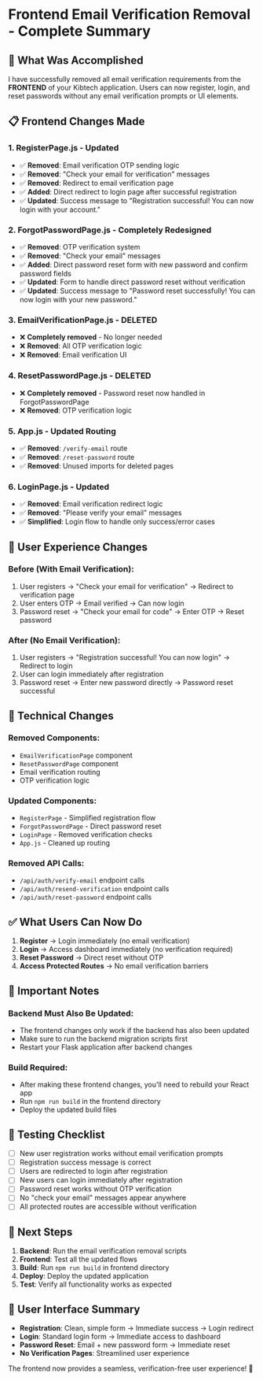 # Frontend Email Verification Removal - Complete Summary

## 🎯 What Was Accomplished

I have successfully removed all email verification requirements from the **FRONTEND** of your Kibtech application. Users can now register, login, and reset passwords without any email verification prompts or UI elements.

## 📋 Frontend Changes Made

### 1. **RegisterPage.js** - Updated
- ✅ **Removed**: Email verification OTP sending logic
- ✅ **Removed**: "Check your email for verification" messages
- ✅ **Removed**: Redirect to email verification page
- ✅ **Added**: Direct redirect to login page after successful registration
- ✅ **Updated**: Success message to "Registration successful! You can now login with your account."

### 2. **ForgotPasswordPage.js** - Completely Redesigned
- ✅ **Removed**: OTP verification system
- ✅ **Removed**: "Check your email" messages
- ✅ **Added**: Direct password reset form with new password and confirm password fields
- ✅ **Updated**: Form to handle direct password reset without verification
- ✅ **Updated**: Success message to "Password reset successfully! You can now login with your new password."

### 3. **EmailVerificationPage.js** - **DELETED**
- ❌ **Completely removed** - No longer needed
- ❌ **Removed**: All OTP verification logic
- ❌ **Removed**: Email verification UI

### 4. **ResetPasswordPage.js** - **DELETED**
- ❌ **Completely removed** - Password reset now handled in ForgotPasswordPage
- ❌ **Removed**: OTP verification logic

### 5. **App.js** - Updated Routing
- ✅ **Removed**: `/verify-email` route
- ✅ **Removed**: `/reset-password` route
- ✅ **Removed**: Unused imports for deleted pages

### 6. **LoginPage.js** - Updated
- ✅ **Removed**: Email verification redirect logic
- ✅ **Removed**: "Please verify your email" messages
- ✅ **Simplified**: Login flow to handle only success/error cases

## 🚀 User Experience Changes

### **Before (With Email Verification):**
1. User registers → "Check your email for verification" → Redirect to verification page
2. User enters OTP → Email verified → Can now login
3. Password reset → "Check your email for code" → Enter OTP → Reset password

### **After (No Email Verification):**
1. User registers → "Registration successful! You can now login" → Redirect to login
2. User can login immediately after registration
3. Password reset → Enter new password directly → Password reset successful

## 🔧 Technical Changes

### **Removed Components:**
- `EmailVerificationPage` component
- `ResetPasswordPage` component
- Email verification routing
- OTP verification logic

### **Updated Components:**
- `RegisterPage` - Simplified registration flow
- `ForgotPasswordPage` - Direct password reset
- `LoginPage` - Removed verification checks
- `App.js` - Cleaned up routing

### **Removed API Calls:**
- `/api/auth/verify-email` endpoint calls
- `/api/auth/resend-verification` endpoint calls
- `/api/auth/reset-password` endpoint calls

## ✅ What Users Can Now Do

1. **Register** → Login immediately (no email verification)
2. **Login** → Access dashboard immediately (no verification required)
3. **Reset Password** → Direct reset without OTP
4. **Access Protected Routes** → No email verification barriers

## 🚨 Important Notes

### **Backend Must Also Be Updated:**
- The frontend changes only work if the backend has also been updated
- Make sure to run the backend migration scripts first
- Restart your Flask application after backend changes

### **Build Required:**
- After making these frontend changes, you'll need to rebuild your React app
- Run `npm run build` in the frontend directory
- Deploy the updated build files

## 🧪 Testing Checklist

- [ ] New user registration works without email verification prompts
- [ ] Registration success message is correct
- [ ] Users are redirected to login after registration
- [ ] New users can login immediately after registration
- [ ] Password reset works without OTP verification
- [ ] No "check your email" messages appear anywhere
- [ ] All protected routes are accessible without verification

## 🔄 Next Steps

1. **Backend**: Run the email verification removal scripts
2. **Frontend**: Test all the updated flows
3. **Build**: Run `npm run build` in frontend directory
4. **Deploy**: Deploy the updated application
5. **Test**: Verify all functionality works as expected

## 📱 User Interface Summary

- **Registration**: Clean, simple form → Immediate success → Login redirect
- **Login**: Standard login form → Immediate access to dashboard
- **Password Reset**: Email + new password form → Immediate reset
- **No Verification Pages**: Streamlined user experience

The frontend now provides a seamless, verification-free user experience! 🎉 